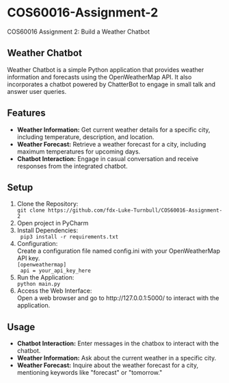 # COS60016-Assignment-2
COS60016 Assignment 2: Build a Weather Chatbot

## Weather Chatbot
Weather Chatbot is a simple Python application that provides weather information and forecasts using the OpenWeatherMap API. It also incorporates a chatbot powered by ChatterBot to engage in small talk and answer user queries.

## Features
* **Weather Information:** Get current weather details for a specific city, including temperature, description, and location.
* **Weather Forecast:** Retrieve a weather forecast for a city, including maximum temperatures for upcoming days.
* **Chatbot Interaction:** Engage in casual conversation and receive responses from the integrated chatbot.

## Setup
<ol>
<li>Clone the Repository:</li>
<code>git clone https://github.com/fdx-Luke-Turnbull/COS60016-Assignment-2</code><br>

<li>Open project in PyCharm</li>

<li>Install Dependencies:</li>
<code> pip3 install -r requirements.txt </code>

<li>Configuration:</li>
Create a configuration file named config.ini with your OpenWeatherMap API key.<br>
<code>[openweathermap]</code><br>
<code> api = your_api_key_here</code>

<li>Run the Application:</li>
<code>python main.py</code>

<li>Access the Web Interface:</li>
Open a web browser and go to http://127.0.0.1:5000/ to interact with the application.
</ol>

## Usage
* **Chatbot Interaction:** Enter messages in the chatbox to interact with the chatbot.
* **Weather Information:** Ask about the current weather in a specific city.
* **Weather Forecast:** Inquire about the weather forecast for a city, mentioning keywords like "forecast" or "tomorrow."
